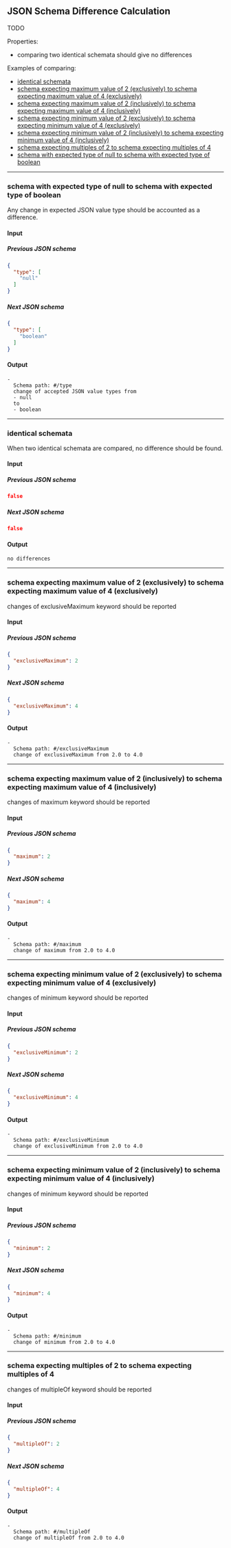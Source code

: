 ## JSON Schema Difference Calculation
TODO



Properties:

- comparing two identical schemata should give no differences


Examples of comparing:

- [identical schemata](#identical-schemata)
- [schema expecting maximum value of 2 (exclusively) to schema expecting maximum value of 4 (exclusively)](#schema-expecting-maximum-value-of-2-(exclusively)-to-schema-expecting-maximum-value-of-4-(exclusively))
- [schema expecting maximum value of 2 (inclusively) to schema expecting maximum value of 4 (inclusively)](#schema-expecting-maximum-value-of-2-(inclusively)-to-schema-expecting-maximum-value-of-4-(inclusively))
- [schema expecting minimum value of 2 (exclusively) to schema expecting minimum value of 4 (exclusively)](#schema-expecting-minimum-value-of-2-(exclusively)-to-schema-expecting-minimum-value-of-4-(exclusively))
- [schema expecting minimum value of 2 (inclusively) to schema expecting minimum value of 4 (inclusively)](#schema-expecting-minimum-value-of-2-(inclusively)-to-schema-expecting-minimum-value-of-4-(inclusively))
- [schema expecting multiples of 2 to schema expecting multiples of 4](#schema-expecting-multiples-of-2-to-schema-expecting-multiples-of-4)
- [schema with expected type of null to schema with expected type of boolean](#schema-with-expected-type-of-null-to-schema-with-expected-type-of-boolean)
---
### schema with expected type of null to schema with expected type of boolean
Any change in expected JSON value type should be accounted as a difference.

#### Input
##### Previous JSON schema
```json
{
  "type": [
    "null"
  ]
}
```
##### Next JSON schema
```json
{
  "type": [
    "boolean"
  ]
}
```
#### Output
```
-
  Schema path: #/type
  change of accepted JSON value types from 
  - null
  to
  - boolean
```
---
### identical schemata
When two identical schemata are compared, no difference should be found.

#### Input
##### Previous JSON schema
```json
false
```
##### Next JSON schema
```json
false
```
#### Output
```
no differences
```
---
### schema expecting maximum value of 2 (exclusively) to schema expecting maximum value of 4 (exclusively)
changes of exclusiveMaximum keyword should be reported

#### Input
##### Previous JSON schema
```json
{
  "exclusiveMaximum": 2
}
```
##### Next JSON schema
```json
{
  "exclusiveMaximum": 4
}
```
#### Output
```
-
  Schema path: #/exclusiveMaximum
  change of exclusiveMaximum from 2.0 to 4.0
```
---
### schema expecting maximum value of 2 (inclusively) to schema expecting maximum value of 4 (inclusively)
changes of maximum keyword should be reported

#### Input
##### Previous JSON schema
```json
{
  "maximum": 2
}
```
##### Next JSON schema
```json
{
  "maximum": 4
}
```
#### Output
```
-
  Schema path: #/maximum
  change of maximum from 2.0 to 4.0
```
---
### schema expecting minimum value of 2 (exclusively) to schema expecting minimum value of 4 (exclusively)
changes of minimum keyword should be reported

#### Input
##### Previous JSON schema
```json
{
  "exclusiveMinimum": 2
}
```
##### Next JSON schema
```json
{
  "exclusiveMinimum": 4
}
```
#### Output
```
-
  Schema path: #/exclusiveMinimum
  change of exclusiveMinimum from 2.0 to 4.0
```
---
### schema expecting minimum value of 2 (inclusively) to schema expecting minimum value of 4 (inclusively)
changes of minimum keyword should be reported

#### Input
##### Previous JSON schema
```json
{
  "minimum": 2
}
```
##### Next JSON schema
```json
{
  "minimum": 4
}
```
#### Output
```
-
  Schema path: #/minimum
  change of minimum from 2.0 to 4.0
```
---
### schema expecting multiples of 2 to schema expecting multiples of 4
changes of multipleOf keyword should be reported

#### Input
##### Previous JSON schema
```json
{
  "multipleOf": 2
}
```
##### Next JSON schema
```json
{
  "multipleOf": 4
}
```
#### Output
```
-
  Schema path: #/multipleOf
  change of multipleOf from 2.0 to 4.0
```
